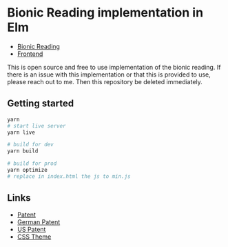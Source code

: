 # Bionic Reading implementation in Elm

- [Bionic Reading](https://bionic-reading.com/)
- [Frontend](https://auryn31.github.io/bionic-reading-elm/)

This is open source and free to use implementation of the bionic reading. If there is an issue with this implementation or that this is provided to use, please reach out to me. Then this repository be deleted immediately.

## Getting started

```sh
yarn
# start live server
yarn live

# build for dev
yarn build

# build for prod
yarn optimize
# replace in index.html the js to min.js
```

## Links

- [Patent](https://depatisnet.dpma.de/DepatisNet/depatisnet?window=1&space=main&content=familie&action=treffer&docid=DE102017112916A1&firstdoc=1)
- [German Patent](https://depatisnet.dpma.de/DepatisNet/depatisnet?action=pdf&docid=DE102017112916A1&xxxfull=1)
- [US Patent](https://worldwide.espacenet.com/maximizedOriginalDocument?ND=4&flavour=maximizedPlainPage&locale=en_EP&FT=D&date=20171214&CC=US&NR=2017358238A1&KC=A1)
- [CSS Theme](https://milligram.io/)